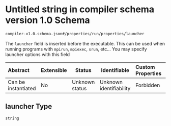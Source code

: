 # Untitled string in compiler schema version 1.0 Schema

```txt
compiler-v1.0.schema.json#/properties/run/properties/launcher
```

The `launcher` field is inserted before the executable. This can be used when running programs with `mpirun`, `mpiexec`, `srun`, etc... You may specify launcher options with this field


| Abstract            | Extensible | Status         | Identifiable            | Custom Properties | Additional Properties | Access Restrictions | Defined In                                                                             |
| :------------------ | ---------- | -------------- | ----------------------- | :---------------- | --------------------- | ------------------- | -------------------------------------------------------------------------------------- |
| Can be instantiated | No         | Unknown status | Unknown identifiability | Forbidden         | Allowed               | none                | [compiler-v1.0.schema.json\*](../out/compiler-v1.0.schema.json "open original schema") |

## launcher Type

`string`
